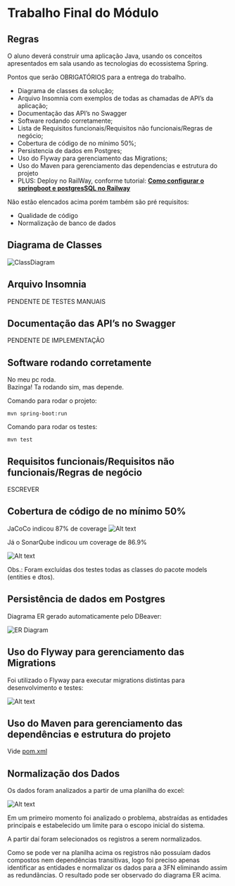 # Trabalho Final do Módulo

## Regras

O aluno deverá construir uma aplicação Java, usando os conceitos apresentados em sala usando as tecnologias do ecossistema Spring.

Pontos que serão OBRIGATÓRIOS para a entrega do trabalho.

- Diagrama de classes da solução; 
- Arquivo Insomnia com exemplos de todas as chamadas de API’s da aplicação;
- Documentação das API’s no Swagger
- Software rodando corretamente;
- Lista de Requisitos funcionais/Requisitos não funcionais/Regras de negócio;
- Cobertura de código de no mínimo 50%;
- Persistencia de dados em Postgres;
- Uso do Flyway para gerenciamento das Migrations;
- Uso do Maven para gerenciamento das dependencias e estrutura do projeto
- PLUS: Deploy no RailWay, conforme tutorial: [****Como configurar o springboot e postgresSQL no Railway****](https://www.notion.so/Como-configurar-o-springboot-e-postgresSQL-no-Railway-301bdf4514fe49eb88fb082298aa8a2a?pvs=21)

Não estão elencados acima porém também são pré requisitos:

- Qualidade de código
- Normalização de banco de dados

## Diagrama de Classes
![ClassDiagram](documentation/img/ClassDiagram.png)

## Arquivo Insomnia

PENDENTE DE TESTES MANUAIS

## Documentação das API’s no Swagger

PENDENTE DE IMPLEMENTAÇÃO

## Software rodando corretamente

No meu pc roda. <br> Bazinga! Ta rodando sim, mas depende.


Comando para rodar o projeto:
```
mvn spring-boot:run
```

Comando para rodar os testes:
```
mvn test
```

## Requisitos funcionais/Requisitos não funcionais/Regras de negócio

ESCREVER

## Cobertura de código de no mínimo 50%

JaCoCo indicou 87% de coverage
![Alt text](documentation/img/image-6.png)

Já o SonarQube indicou um coverage de 86.9%

![Alt text](documentation/img/image-5.png)

Obs.: Foram excluídas dos testes todas as classes do pacote models (entities e dtos).

## Persistência de dados em Postgres

Diagrama ER gerado automaticamente pelo DBeaver:

![ER Diagram](documentation/img/image-1.png)

## Uso do Flyway para gerenciamento das Migrations

Foi utilizado o Flyway para executar migrations distintas para desenvolvimento e testes:

![Alt text](documentation/img/image-2.png)

## Uso do Maven para gerenciamento das dependências e estrutura do projeto

Vide [pom.xml](pom.xml)

## Normalização dos Dados

Os dados foram analizados a partir de uma planilha do excel:

![Alt text](documentation/img/image-4.png)

Em um primeiro momento foi analizado o problema, abstraídas as entidades principais e estabelecido um limite para o escopo inicial do sistema. 

A partir daí foram selecionados os registros a serem normalizados.

Como se pode ver na planilha acima os registros não possuíam dados compostos nem dependências transitivas, logo foi preciso apenas identificar as entidades e normalizar os dados para a 3FN eliminando assim as redundâncias. O resultado pode ser observado do diagrama ER acima.





